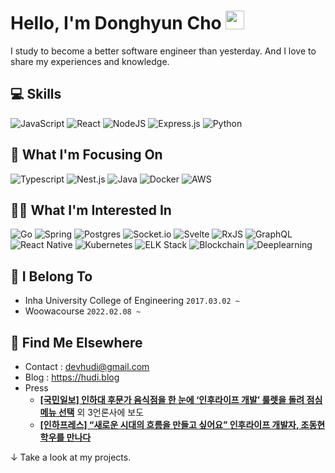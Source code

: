 # Hello, I'm Donghyun Cho <img src="https://media.giphy.com/media/hvRJCLFzcasrR4ia7z/giphy.gif" width="30px">

I study to become a better software engineer than yesterday. And I love to share my experiences and knowledge.

## 💻 Skills ‍

![JavaScript](https://img.shields.io/badge/Javascript-%23323330.svg?style=flat-square&logo=javascript&logoColor=%23F7DF1E)
![React](https://img.shields.io/badge/React-%2320232a.svg?style=flat-square&logo=react&logoColor=%2361DAFB)
![NodeJS](https://img.shields.io/badge/node.js-6DA55F?style=flat-square&logo=node.js&logoColor=white)
![Express.js](https://img.shields.io/badge/express.js-%23404d59.svg?style=flat-square&logo=express&logoColor=%2361DAFB)
![Python](https://img.shields.io/badge/Python-3670A0?style=flat-square&logo=python&logoColor=ffdd54)

## 🧐 What I'm Focusing On 

![Typescript](https://img.shields.io/badge/Typescript-3178C6.svg?style=flat-square&logo=typescript&logoColor=ffffff)
![Nest.js](https://img.shields.io/badge/nestjs-%23E0234E.svg?style=flat-square&logo=nestjs&logoColor=white)
![Java](https://img.shields.io/badge/java-%23ED8B00.svg?style=flat-square&logo=java&logoColor=white)
![Docker](https://img.shields.io/badge/docker-%230db7ed.svg?style=flat-square&logo=docker&logoColor=white)
![AWS](https://img.shields.io/badge/AWS-%23FF9900.svg?style=flat-square&logo=amazon-aws&logoColor=white)

## 👨‍💻 What I'm Interested In

![Go](https://img.shields.io/badge/go-%2300ADD8.svg?style=flat-square&logo=go&logoColor=white)
![Spring](https://img.shields.io/badge/spring-%236DB33F.svg?style=flat-square&logo=spring&logoColor=white)
![Postgres](https://img.shields.io/badge/postgres-%23316192.svg?style=flat-square&logo=postgresql&logoColor=white)
![Socket.io](https://img.shields.io/badge/Socket.io-black?style=flat-square&logo=socket.io&badgeColor=010101)
![Svelte](https://img.shields.io/badge/svelte-%23f1413d.svg?style=flat-square&logo=svelte&logoColor=white)
![RxJS](https://img.shields.io/badge/rxjs-%23B7178C.svg?style=flat-square&logo=reactivex&logoColor=white)
![GraphQL](https://img.shields.io/badge/-GraphQL-E10098?style=flat-square&logo=graphql&logoColor=white)
![React Native](https://img.shields.io/badge/react_native-%2320232a.svg?style=flat-square&logo=react&logoColor=%2361DAFB)
![Kubernetes](https://img.shields.io/badge/kubernetes-%23326ce5.svg?style=flat-square&logo=kubernetes&logoColor=white)
![ELK Stack](https://img.shields.io/badge/-ELK%20Stack-005571?style=flat-square&logo=elasticsearch)
![Blockchain](https://img.shields.io/badge/Blockchain-3C3C3D?style=flat-square&logo=Ethereum&logoColor=white)
![Deeplearning](https://img.shields.io/badge/Deeplearning-%23FF6F00.svg?style=flat-square&logo=TensorFlow&logoColor=white)

## 🏢 I Belong To

- Inha University College of Engineering `2017.03.02 ~`
- Woowacourse `2022.02.08 ~`

## 🔗 Find Me Elsewhere 

- Contact : devhudi@gmail.com
- Blog : https://hudi.blog
- Press
  - **[[국민일보] 인하대 후문가 음식점을 한 눈에 ‘인후라이프 개발’ 룰렛을 돌려 점심 메뉴 선택](http://news.kmib.co.kr/article/view.asp?arcid=0012267786&code=61121411&cp=nv)** 외 3언론사에 보도
  - [**[인하프레스] “새로운 시대의 흐름을 만들고 싶어요” 인후라이프 개발자, 조동현 학우를 만나다**](http://www.inhapress.com/news/articleView.html?idxno=7721)

↓ Take a look at my projects.
